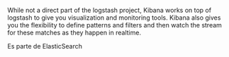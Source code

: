 While not a direct part of the logstash project, Kibana works on top of logstash to give you visualization and monitoring tools. Kibana also gives you the flexibility to define patterns and filters and then watch the stream for these matches as they happen in realtime.

Es parte de ElasticSearch

